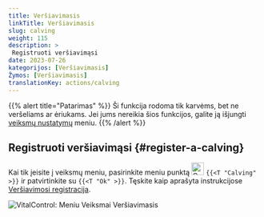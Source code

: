 ```yaml
---
title: Veršiavimasis
linkTitle: Veršiavimasis
slug: calving
weight: 115
description: >
 Registruoti veršiavimąsi
date: 2023-07-26
kategorijos: [Veršiavimasis]
Žymos: [Veršiavimasis]
translationKey: actions/calving
---
```

{{% alert title="Patarimas" %}}
Ši funkcija rodoma tik karvėms, bet ne veršeliams ar ėriukams.
Jei jums nereikia šios funkcijos, galite ją išjungti [veiksmų nustatymų](../setting/) meniu.
{{% /alert %}}

## Registruoti veršiavimąsi {#register-a-calving}

Kai tik įeisite į veiksmų meniu, pasirinkite meniu punktą <img src="/icons/actions/calving.svg" width="25" align="bottom" alt="Calving"  alt="Calving"/> `{{<T "Calving" >}}` ir patvirtinkite su `{{<T "Ok" >}}`. Tęskite kaip aprašyta instrukcijose [Veršiavimosi registracija](/lt/docs/new/calving/).

   ![VitalControl: Meniu Veiksmai Veršiavimasis](../images/calving.png "Veršiavimasis")
